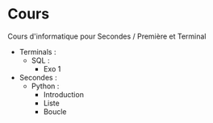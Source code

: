# Cours
Cours d'informatique pour Secondes / Première et Terminal

- Terminals :
  - SQL :
    - Exo 1
- Secondes :
  - Python :
    - Introduction
    - Liste
    - Boucle
